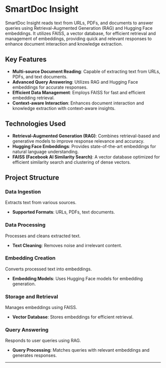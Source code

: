
 # SmartDoc Insight

SmartDoc Insight reads text from URLs, PDFs, and documents to answer queries using Retrieval-Augmented Generation (RAG) and Hugging Face embeddings. It utilizes FAISS, a vector database, for efficient retrieval and management of embeddings, providing quick and relevant responses to enhance document interaction and knowledge extraction.

## Key Features

- **Multi-source Document Reading**: Capable of extracting text from URLs, PDFs, and text documents.
- **Advanced Query Answering**: Utilizes RAG and Hugging Face embeddings for accurate responses.
- **Efficient Data Management**: Employs FAISS for fast and efficient embedding retrieval.
- **Context-aware Interaction**: Enhances document interaction and knowledge extraction with context-aware insights.

## Technologies Used

- **Retrieval-Augmented Generation (RAG)**: Combines retrieval-based and generative models to improve response relevance and accuracy.
- **Hugging Face Embeddings**: Provides state-of-the-art embeddings for natural language understanding.
- **FAISS (Facebook AI Similarity Search)**: A vector database optimized for efficient similarity search and clustering of dense vectors.

## Project Structure

### Data Ingestion

Extracts text from various sources.

- **Supported Formats**: URLs, PDFs, text documents.

### Data Processing

Processes and cleans extracted text.

- **Text Cleaning**: Removes noise and irrelevant content.

### Embedding Creation

Converts processed text into embeddings.

- **Embedding Models**: Uses Hugging Face models for embedding generation.

### Storage and Retrieval

Manages embeddings using FAISS.

- **Vector Database**: Stores embeddings for efficient retrieval.

### Query Answering

Responds to user queries using RAG.

- **Query Processing**: Matches queries with relevant embeddings and generates responses.

---

